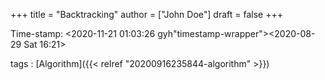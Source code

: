 +++
title = "Backtracking"
author = ["John Doe"]
draft = false
+++

Time-stamp: <2020-11-21 01:03:26 gyh"timestamp-wrapper"><span class="timestamp">&lt;2020-08-29 Sat 16:21&gt;</span></span>

tags
: [Algorithm]({{< relref "20200916235844-algorithm" >}})
